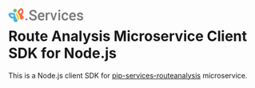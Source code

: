 # <img src="https://github.com/pip-services/pip-services/raw/master/design/Logo.png" alt="Pip.Services Logo" style="max-width:30%"> <br/> Route Analysis Microservice Client SDK for Node.js

This is a Node.js client SDK for [pip-services-routeanalysis](http://gitlab.com/pip-services/pip-services-routeanalysis-node) microservice.
